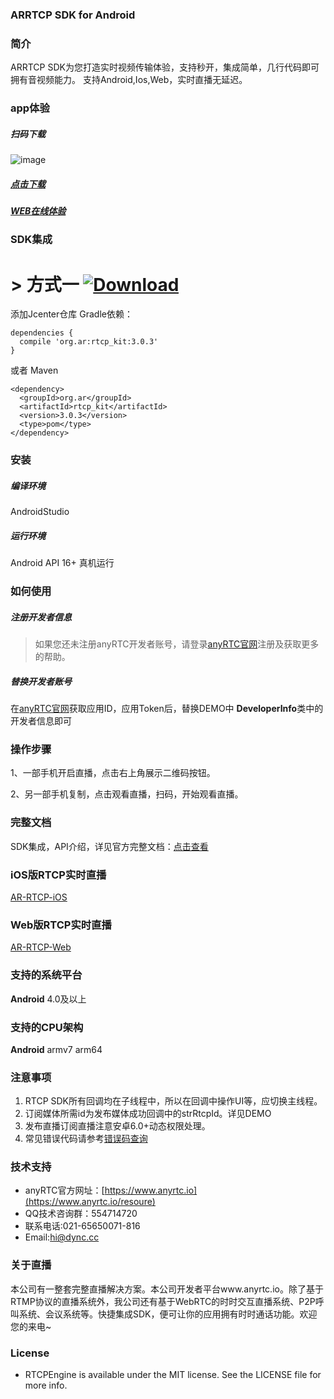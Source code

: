 
### ARRTCP SDK for Android
### 简介
ARRTCP SDK为您打造实时视频传输体验，支持秒开，集成简单，几行代码即可拥有音视频能力。
支持Android,Ios,Web，实时直播无延迟。



### app体验

##### 扫码下载
![image](https://www.pgyer.com/app/qrcode/so6a)
##### [点击下载](https://www.pgyer.com/so6a)
##### [WEB在线体验](https://demos.anyrtc.io/ar-rtcp/)

### SDK集成
# > 方式一 [ ![Download](https://api.bintray.com/packages/dyncanyrtc/ar_dev/rtcp/images/download.svg) ](https://bintray.com/dyncanyrtc/ar_dev/rtcp/_latestVersion)

添加Jcenter仓库 Gradle依赖：

```
dependencies {
  compile 'org.ar:rtcp_kit:3.0.3'
}
```

或者 Maven
```
<dependency>
  <groupId>org.ar</groupId>
  <artifactId>rtcp_kit</artifactId>
  <version>3.0.3</version>
  <type>pom</type>
</dependency>
```


### 安装

##### 编译环境

AndroidStudio

##### 运行环境

Android API 16+
真机运行

### 如何使用

##### 注册开发者信息

>如果您还未注册anyRTC开发者账号，请登录[anyRTC官网](http://www.anyrtc.io)注册及获取更多的帮助。

##### 替换开发者账号
在[anyRTC官网](http://www.anyrtc.io)获取应用ID，应用Token后，替换DEMO中
**DeveloperInfo**类中的开发者信息即可

### 操作步骤

1、一部手机开启直播，点击右上角展示二维码按钮。

2、另一部手机复制，点击观看直播，扫码，开始观看直播。

### 完整文档
SDK集成，API介绍，详见官方完整文档：[点击查看](https://docs.anyrtc.io/v1/RTCP/android.html)

### iOS版RTCP实时直播

[AR-RTCP-iOS](https://github.com/AnyRTC/anyRTC-RTCP-iOS)

### Web版RTCP实时直播

[AR-RTCP-Web](https://github.com/anyRTC/anyRTC-RTCP-Web)


### 支持的系统平台
**Android** 4.0及以上

### 支持的CPU架构
**Android** armv7 arm64  


### 注意事项
1. RTCP SDK所有回调均在子线程中，所以在回调中操作UI等，应切换主线程。
2. 订阅媒体所需id为发布媒体成功回调中的strRtcpId。详见DEMO
3. 发布直播订阅直播注意安卓6.0+动态权限处理。
4. 常见错误代码请参考[错误码查询](https://www.anyrtc.io/resoure)

### 技术支持
- anyRTC官方网址：[https://www.anyrtc.io](https://www.anyrtc.io/resoure)
- QQ技术咨询群：554714720
- 联系电话:021-65650071-816
- Email:hi@dync.cc

### 关于直播

本公司有一整套完整直播解决方案。本公司开发者平台www.anyrtc.io。除了基于RTMP协议的直播系统外，我公司还有基于WebRTC的时时交互直播系统、P2P呼叫系统、会议系统等。快捷集成SDK，便可让你的应用拥有时时通话功能。欢迎您的来电~

### License

- RTCPEngine is available under the MIT license. See the LICENSE file for more info.





   



 
